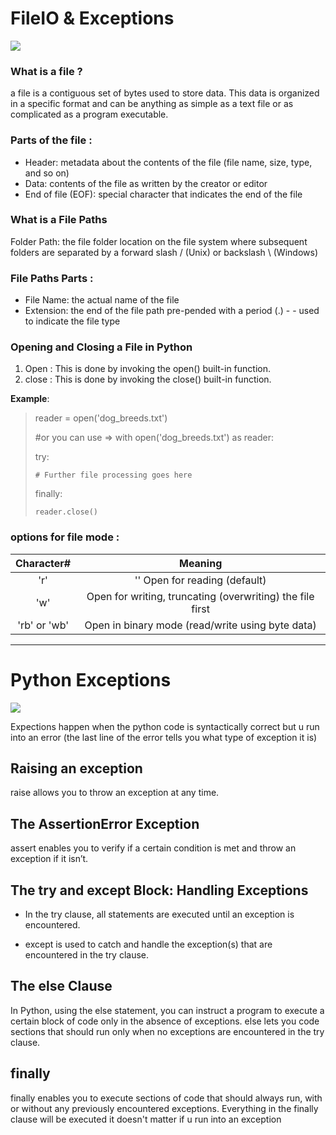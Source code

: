  # FileIO & Exceptions
![](https://dbader.org/static/figures/python-reading-writing-files.jpg)

 ### What is a file ?
 a file is a contiguous set of bytes used to store data. This data is organized in a specific format and can be anything as simple as a text file or as complicated as a program executable.

 ### Parts of the file :
- Header: metadata about the contents of the file (file name, size, type, and so on)
- Data: contents of the file as written by the creator or editor
- End of file (EOF): special character that indicates the end of the file

### What is a File Paths 
Folder Path: the file folder location on the file system where subsequent folders are separated by a forward slash / (Unix) or backslash \ (Windows)

### File Paths Parts :

- File Name: the actual name of the file
- Extension: the end of the file path pre-pended with a period (.) - - used to indicate the file type

### Opening and Closing a File in Python
1. Open :
    This is done by invoking the open() built-in function.
2. close :
    This is done by invoking the close() built-in function.

__Example__:
> reader = open('dog_breeds.txt')
>
> #or you can use => with open('dog_breeds.txt') as reader: 
>
> try:
>
>     # Further file processing goes here
> finally:
>
>     reader.close()

### options for file mode : 

|                               Character#                                   |                             Meaning                              |
| :-----------------------------------------------------------------------: | :-----------------------------------------------------------: |
|'r' | ''	Open for reading (default)  |
|'w' |	Open for writing, truncating (overwriting) the file first |
|'rb' or 'wb' |Open in binary mode (read/write using byte data) |

-----------------------

# Python Exceptions
![](https://techvidvan.com/tutorials/wp-content/uploads/sites/2/2020/07/exception-handling-in-python.jpg)

Expections happen when the python code is syntactically correct but u run into an error (the last line of the error tells you what type of exception it is)

## Raising an exception 
raise allows you to throw an exception at any time.


## The AssertionError Exception
assert enables you to verify if a certain condition is met and throw an exception if it isn’t.

 ## The try and except Block: Handling Exceptions
 
- In the try clause, all statements are executed until an exception is encountered.

- except is used to catch and handle the exception(s) that are encountered in the try clause.


## The else Clause
In Python, using the else statement, you can instruct a program to execute a certain block of code only in the absence of exceptions.
else lets you code sections that should run only when no exceptions are encountered in the try clause.

## finally
 finally enables you to execute sections of code that should always run, with or without any previously encountered exceptions.
 Everything in the finally clause will be executed it doesn't matter if u run into an exception 